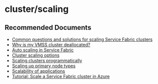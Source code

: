 <properties
	pageTitle="cluster/scaling"
	description="cluster/scaling"
	service="microsoft.servicefabric"
	resource="clusters"
	authors="ChiragPavecha"
	authoralias="chiragpa"
	displayOrder=""
	selfHelpType="generic"
	supportTopicIds="32608960"
	resourceTags=""
	productPesIds="15842"
	cloudEnvironments="public"
/>

# cluster/scaling

## **Recommended Documents**

* [Common questions and solutions for scaling Service Fabric clusters](https://github.com/Azure/Service-Fabric-Troubleshooting-Guides/tree/master/Cluster#scaling)<br>
* [Why is my VMSS cluster deallocated?](https://github.com/Azure/Service-Fabric-Troubleshooting-Guides/blob/master/Cluster/Issues%20caused%20by%20Deallocating%20a%20VMSS.md)<br>
* [Auto scaling in Service Fabric](https://docs.microsoft.com/azure/service-fabric/service-fabric-cluster-resource-manager-autoscaling)<br>
* [Cluster scaling options](https://docs.microsoft.com/azure/service-fabric/service-fabric-cluster-scale-up-down)<br>
* [Scaling clusters programmatically](https://docs.microsoft.com/azure/service-fabric/service-fabric-cluster-programmatic-scaling)<br>
* [Scaling up primary node types](https://docs.microsoft.com/azure/service-fabric/virtual-machine-scale-set-scale-node-type-scale-out)<br>
* [Scalability of applications](https://docs.microsoft.com/azure/service-fabric/service-fabric-concepts-scalability)<br>
* [Tutorial: Scale a Service Fabric cluster in Azure](https://docs.microsoft.com/azure/service-fabric/service-fabric-tutorial-scale-cluster)<br>
